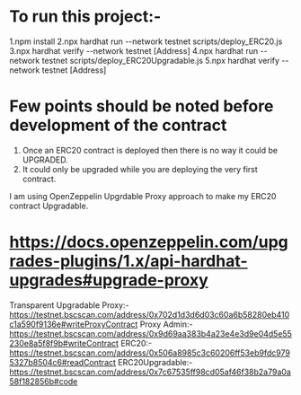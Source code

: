 # To run this project:-
1.npm install
2.npx hardhat run --network testnet scripts/deploy_ERC20.js
3.npx hardhat verify --network testnet [Address]
4.npx hardhat run --network testnet scripts/deploy_ERC20Upgradable.js
5.npx hardhat verify --network testnet [Address]


# Few points should be noted before development of the contract
1. Once an ERC20 contract is deployed then there is no way it could be UPGRADED.
2. It could only be upgraded while you are deploying the very first contract.

I am using OpenZeppelin Upgrdable Proxy approach to make my ERC20 contract Upgradable.


# https://docs.openzeppelin.com/upgrades-plugins/1.x/api-hardhat-upgrades#upgrade-proxy
Transparent Upgradable Proxy:- https://testnet.bscscan.com/address/0x702d1d3d6d03c60a6b58280eb410c1a590f9136e#writeProxyContract
Proxy Admin:- https://testnet.bscscan.com/address/0x9d69aa383b4a23e4e3d9e04d5e55230e8a5f8f9b#writeContract
ERC20:- https://testnet.bscscan.com/address/0x506a8985c3c60206ff53eb9fdc9795327b8504c6#readContract
ERC20Upgradable:- https://testnet.bscscan.com/address/0x7c67535ff98cd05af46f38b2a79a0a58f182856b#code


